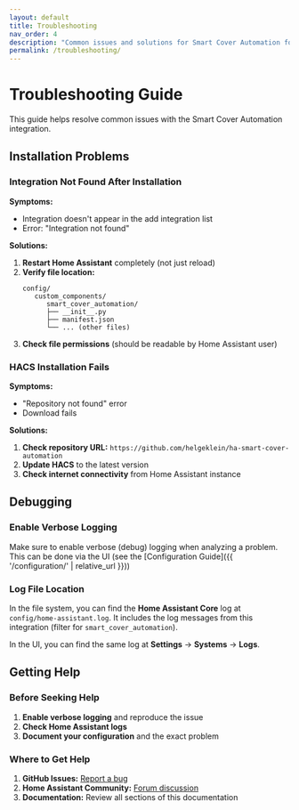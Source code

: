 ```yaml
---
layout: default
title: Troubleshooting
nav_order: 4
description: "Common issues and solutions for Smart Cover Automation for Home Assistant."
permalink: /troubleshooting/
---
```


# Troubleshooting Guide

This guide helps resolve common issues with the Smart Cover Automation integration.

## Installation Problems

### Integration Not Found After Installation

**Symptoms:**

- Integration doesn't appear in the add integration list
- Error: "Integration not found"

**Solutions:**

1. **Restart Home Assistant** completely (not just reload)
2. **Verify file location:**
   ```
   config/
      custom_components/
         smart_cover_automation/
         ├── __init__.py
         ├── manifest.json
         └── ... (other files)
   ```
3. **Check file permissions** (should be readable by Home Assistant user)

### HACS Installation Fails

**Symptoms:**

- "Repository not found" error
- Download fails

**Solutions:**

1. **Check repository URL:** `https://github.com/helgeklein/ha-smart-cover-automation`
2. **Update HACS** to the latest version
3. **Check internet connectivity** from Home Assistant instance

## Debugging

### Enable Verbose Logging

Make sure to enable verbose (debug) logging when analyzing a problem. This can be done via the UI (see the [Configuration Guide]({{ '/configuration/' | relative_url }}))

### Log File Location

In the file system, you can find the **Home Assistant Core** log at `config/home-assistant.log`. It includes the log messages from this integration (filter for `smart_cover_automation`).

In the UI, you can find the same log at **Settings** → **Systems** → **Logs**.

## Getting Help

### Before Seeking Help

1. **Enable verbose logging** and reproduce the issue
2. **Check Home Assistant logs**
3. **Document your configuration** and the exact problem

### Where to Get Help

1. **GitHub Issues:** [Report a bug](https://github.com/helgeklein/ha-smart-cover-automation/issues)
2. **Home Assistant Community:** [Forum discussion](https://community.home-assistant.io/)
3. **Documentation:** Review all sections of this documentation
